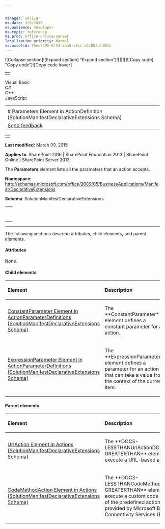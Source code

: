 ```yaml
---


manager: soliver
ms.date: 3/9/2015
ms.audience: Developer
ms.topic: reference
ms.prod: office-online-server
localization_priority: Normal
ms.assetid: 70ecf495-6f5d-abb5-c8cc-a3c88faf186b
---
```


![Collapse
section]![Expand
section] "Expand section")![]()![])![]![]()![Copy
code] "Copy code")![Copy code
hover]
<table>
<tbody>
<tr class="odd">
<td align="left"></td>
</tr>
</tbody>
</table>

Visual Basic  
C\#  
C++  
JavaScript  

<table>
<tbody>
<tr class="odd">
<td align="left"><span id="runningHeaderText"></span></td>
</tr>
<tr class="even">
<td align="left"># Parameters Element in ActionDefinition (SolutionManifestDeclarativeExtensions Schema)</td>
</tr>
<tr class="odd">
<td align="left"><span id="headfeedbackarea" class="feedbackhead"><a href="javascript:SubmitFeedback(&#39;docthis@Microsoft.com&#39;,&#39;&#39;,&#39;&#39;,&#39;&#39;,&#39;1.0.18082.1225&#39;,&#39;%0\dThank%20you%20for%20your%20feedback.%20The%20developer%20writing%20teams%20use%20your%20feedback%20to%20improve%20documentation.%20While%20we%20are%20reviewing%20your%20feedback,%20we%20may%20send%20you%20e-mail%20to%20ask%20for%20clarification%20or%20feedback%20on%20a%20solution.%20We%20do%20not%20use%20your%20e-mail%20address%20for%20any%20other%20purpose%20and%20we%20delete%20it%20after%20we%20finish%20our%20review.%0\AFor%20further%20information%20about%20the%20privacy%20policies%20of%20Microsoft,%20please%20see%20http://privacy.microsoft.com/en-us/default.aspx.%0\A%0\d&#39;,&#39;Customer%20feedback&#39;);">Send feedback</a></span></td>
</tr>
</tbody>
</table>

<table>
<colgroup>
<col width="100%" />
</colgroup>
<tbody>
<tr class="odd">
<td align="left"></td>
</tr>
</tbody>
</table>

**Last modified:** March 09, 2015

**Applies to**: SharePoint 2016 | SharePoint Foundation 2013 |
SharePoint Online | SharePoint Server 2013

The **Parameters** element lists all the
parameters that an action accepts.

**Namespace**: 
http://schemas.microsoft.com/office/2009/05/BusinessApplications/Manifest/DeclarativeExtensions

**Schema**: SolutionManifestDeclarativeExtensions

<span codelanguage="other"></span>
<table>
<colgroup>
<col width="100%" />
</colgroup>
<tbody>
<tr class="odd">
<td align="left"><pre><code><Parameters > </Parameters></code></pre></td>
</tr>
</tbody>
</table>


--------------------------------------------------------------------------------------------------------------------------------------------------------------------------------------------------------------------------------------

The following sections describe attributes, child elements, and parent
elements.

#### Attributes

None.

#### Child elements

<table>
<colgroup>
<col width="50%" />
<col width="50%" />
</colgroup>
<thead>
<tr class="header">
<th align="left"><p>Element</p></th>
<th align="left"><p>Description</p></th>
</tr>
</thead>
<tbody>
<tr class="odd">
<td align="left"><p><span sdata="link"><a href="constantparameter-element-in-actionparameterdefinitions-solutionmanifestdeclarat.md">ConstantParameter Element in ActionParameterDefinitions (SolutionManifestDeclarativeExtensions Schema)</a></span></p></td>
<td align="left"><p>The **ConstantParameter** element defines a constant parameter for an action.</p></td>
</tr>
<tr class="even">
<td align="left"><p><span sdata="link"><a href="expressionparameter-element-in-actionparameterdefinitions-solutionmanifestdeclar.md">ExpressionParameter Element in ActionParameterDefinitions (SolutionManifestDeclarativeExtensions Schema)</a></span></p></td>
<td align="left"><p>The **ExpressionParameter** element defines a parameter for an action that can take a value from the context of the current item.</p></td>
</tr>
</tbody>
</table>

#### Parent elements

<table>
<colgroup>
<col width="50%" />
<col width="50%" />
</colgroup>
<thead>
<tr class="header">
<th align="left"><p>Element</p></th>
<th align="left"><p>Description</p></th>
</tr>
</thead>
<tbody>
<tr class="odd">
<td align="left"><p><span sdata="link"><a href="urlaction-element-in-actions-solutionmanifestdeclarativeextensions-schema.md">UrlAction Element in Actions (SolutionManifestDeclarativeExtensions Schema)</a></span></p></td>
<td align="left"><p>The **DOCS-LESSTHANUrlActionDOCS-GREATERTHAN** element is used to execute a URL-based action.</p></td>
</tr>
<tr class="even">
<td align="left"><p><span sdata="link"><a href="codemethodaction-element-in-actions-solutionmanifestdeclarativeextensions-schema.md">CodeMethodAction Element in Actions (SolutionManifestDeclarativeExtensions Schema)</a></span></p></td>
<td align="left"><p>The **DOCS-LESSTHANCodeMethodActionDOCS-GREATERTHAN** element is used to execute a custom code action or one of the predefined actions that are provided by Microsoft Business Connectivity Services (BCS).</p></td>
</tr>
</tbody>
</table>








